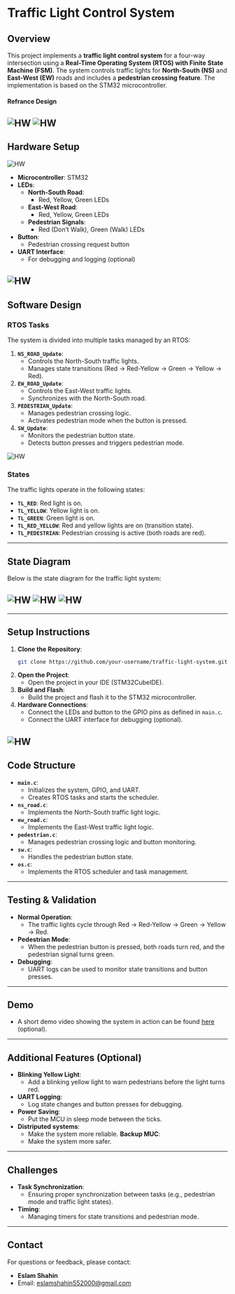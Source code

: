 
# Traffic Light Control System

## Overview
This project implements a **traffic light control system** for a four-way intersection using a **Real-Time Operating System (RTOS) with Finite State Machine (FSM)**. The system controls traffic lights for **North-South (NS)** and **East-West (EW)** roads and includes a **pedestrian crossing feature**. The implementation is based on the STM32 microcontroller.

#### Refrance Design 
![HW](rm_img/road.jpg)
![HW](rm_img/timing.jpg)
---

## Hardware Setup

![HW](rm_img/hw_setup.jpg)

- **Microcontroller**: STM32
- **LEDs**:
  - **North-South Road**:
    - Red, Yellow, Green LEDs
  - **East-West Road**:
    - Red, Yellow, Green LEDs
  - **Pedestrian Signals**:
    - Red (Don’t Walk), Green (Walk) LEDs
- **Button**:
  - Pedestrian crossing request button
- **UART Interface**:
  - For debugging and logging (optional)

![HW](rm_img/HW_blockDiagram.png)
---

## Software Design
### RTOS Tasks
The system is divided into multiple tasks managed by an RTOS:
1. **`NS_ROAD_Update`**:
   - Controls the North-South traffic lights.
   - Manages state transitions (Red → Red-Yellow → Green → Yellow → Red).
2. **`EW_ROAD_Update`**:
   - Controls the East-West traffic lights.
   - Synchronizes with the North-South road.
3. **`PEDESTRIAN_Update`**:
   - Manages pedestrian crossing logic.
   - Activates pedestrian mode when the button is pressed.
4. **`SW_Update`**:
   - Monitors the pedestrian button state.
   - Detects button presses and triggers pedestrian mode.

![HW](rm_img/SystemDiagram.png)
### States
The traffic lights operate in the following states:
- **`TL_RED`**: Red light is on.
- **`TL_YELLOW`**: Yellow light is on.
- **`TL_GREEN`**: Green light is on.
- **`TL_RED_YELLOW`**: Red and yellow lights are on (transition state).
- **`TL_PEDESTRIAN`**: Pedestrian crossing is active (both roads are red).

---

## State Diagram
Below is the state diagram for the traffic light system:

![HW](rm_img/NS_Road.png)
![HW](rm_img/EW_Road.png)
![HW](rm_img/Pedestrian.png)
---


---

## Setup Instructions
1. **Clone the Repository**:
   ```bash
   git clone https://github.com/your-username/traffic-light-system.git
   ```
2. **Open the Project**:
   - Open the project in your IDE (STM32CubeIDE).
3. **Build and Flash**:
   - Build the project and flash it to the STM32 microcontroller.
4. **Hardware Connections**:
   - Connect the LEDs and button to the GPIO pins as defined in `main.c`.
   - Connect the UART interface for debugging (optional).

![HW](rm_img/mcu_pins.png)
---

## Code Structure
- **`main.c`**:
  - Initializes the system, GPIO, and UART.
  - Creates RTOS tasks and starts the scheduler.
- **`ns_road.c`**:
  - Implements the North-South traffic light logic.
- **`ew_road.c`**:
  - Implements the East-West traffic light logic.
- **`pedestrian.c`**:
  - Manages pedestrian crossing logic and button monitoring.
- **`sw.c`**:
  - Handles the pedestrian button state.
- **`os.c`**:
  - Implements the RTOS scheduler and task management.

---

## Testing & Validation
- **Normal Operation**:
  - The traffic lights cycle through Red → Red-Yellow → Green → Yellow → Red.
- **Pedestrian Mode**:
  - When the pedestrian button is pressed, both roads turn red, and the pedestrian signal turns green.
- **Debugging**:
  - UART logs can be used to monitor state transitions and button presses.

---

## Demo
- A short demo video showing the system in action can be found [here](#) (optional).

---

## Additional Features (Optional)
- **Blinking Yellow Light**:
  - Add a blinking yellow light to warn pedestrians before the light turns red.
- **UART Logging**:
  - Log state changes and button presses for debugging.
- **Power Saving**:
  - Put the MCU in sleep mode between the ticks.
- **Distriputed systems**:
  - Make the system more reliable.
  **Backup MUC**:
  - Make the system more safer.
---

## Challenges
- **Task Synchronization**:
  - Ensuring proper synchronization between tasks (e.g., pedestrian mode and traffic light states).
- **Timing**:
  - Managing timers for state transitions and pedestrian mode.


---

## Contact
For questions or feedback, please contact:
- **Eslam Shahin**
- Email: eslamshahin552000@gmail.com

